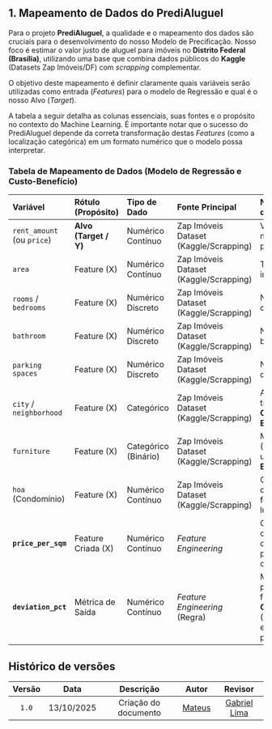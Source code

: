 ## 1. Mapeamento de Dados do PrediAluguel

Para o projeto **PrediAluguel**, a qualidade e o mapeamento dos dados são cruciais para o desenvolvimento do nosso Modelo de Precificação. Nosso foco é estimar o valor justo de aluguel para imóveis no **Distrito Federal (Brasília)**, utilizando uma base que combina dados públicos do **Kaggle** (Datasets Zap Imóveis/DF) com *scrapping* complementar.

O objetivo deste mapeamento é definir claramente quais variáveis serão utilizadas como entrada (*Features*) para o modelo de Regressão e qual é o nosso Alvo (*Target*).

A tabela a seguir detalha as colunas essenciais, suas fontes e o propósito no contexto do Machine Learning. É importante notar que o sucesso do PrediAluguel depende da correta transformação destas *Features* (como a localização categórica) em um formato numérico que o modelo possa interpretar.

### Tabela de Mapeamento de Dados (Modelo de Regressão e Custo-Benefício)

| Variável | Rótulo (Propósito) | Tipo de Dado | Fonte Principal | Notas e Requisito de ML |
| :--- | :--- | :--- | :--- | :--- |
| `rent_amount` (ou `price`) | **Alvo (Target / Y)** | Numérico Contínuo | Zap Imóveis Dataset (Kaggle/Scrapping) | Variável que o modelo DEVE predizer. |
| `area` | Feature (X) | Numérico Contínuo | Zap Imóveis Dataset (Kaggle/Scrapping) | Tamanho do imóvel em m². |
| `rooms` / `bedrooms` | Feature (X) | Numérico Discreto | Zap Imóveis Dataset (Kaggle/Scrapping) | Número de quartos. |
| `bathroom` | Feature (X) | Numérico Discreto | Zap Imóveis Dataset (Kaggle/Scrapping) | Número de banheiros. |
| `parking spaces` | Feature (X) | Numérico Discreto | Zap Imóveis Dataset (Kaggle/Scrapping) | Número de vagas de garagem. |
| `city` / `neighborhood` | Feature (X) | Categórico | Zap Imóveis Dataset (Kaggle/Scrapping) | A localização será transformada via **One-Hot Encoding**. |
| `furniture` | Feature (X) | Categórico (Binário) | Zap Imóveis Dataset (Kaggle/Scrapping) | Mobiliado (Sim/Não). Será usado **One-Hot Encoding**. |
| `hoa` (Condomínio) | Feature (X) | Numérico Contínuo | Zap Imóveis Dataset (Kaggle/Scrapping) | O valor da taxa de condomínio é um forte preditor de luxo/infraestrutura. |
| **`price_per_sqm`** | Feature Criada (X) | Numérico Contínuo | *Feature Engineering* | Criada para capturar a densidade de preço e padronizar o valor. |
| **`deviation_pct`** | Métrica de Saída | Numérico Contínuo | *Feature Engineering* (Regra) | Métrica usada para a funcionalidade **Custo-Benefício** (Regras: Desvio em relação à predição). |

## Histórico de versões
| Versão | Data | Descrição | Autor | Revisor
| :-: | :-: | :-: | :-: | :-:|
|`1.0`| 13/10/2025 | Criação do documento | [Mateus]() | [Gabriel Lima](https://github.com/gabriel-lima258) |